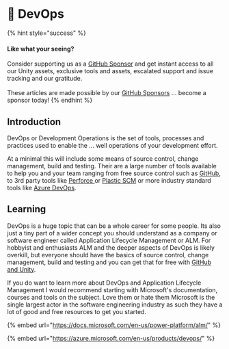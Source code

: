# 🚧 DevOps

{% hint style="success" %}
#### Like what your seeing?

Consider supporting us as a [GitHub Sponsor](../../../../) and get instant access to all our Unity assets, exclusive tools and assets, escalated support and issue tracking and our gratitude.\
\
These articles are made possible by our [GitHub Sponsors](https://github.com/sponsors/heathen-engineering) ... become a sponsor today!
{% endhint %}

## Introduction

DevOps or Development Operations is the set of tools, processes and practices used to enable the ... well operations of your development effort.&#x20;

At a minimal this will include some means of source control, change management, build and testing. Their are a large number of tools available to help you and your team ranging from free source control such as [GitHub](git-control-and-unity.md), to 3rd party tools like [Perforce ](https://www.perforce.com/)or [Plastic SCM](https://www.plasticscm.com/) or more industry standard tools like [Azure DevOps](https://azure.microsoft.com/en-us/products/devops/).

## Learning

DevOps is a huge topic that can be a whole career for some people. Its also just a tiny part of a wider concept you should understand as a company or software engineer called Application Lifecycle Management or ALM. For hobbyist and enthusiasts ALM and the deeper aspects of DevOps is likely overkill, but everyone should have the basics of source control, change management, build and testing and you can get that for free with [GitHub and Unity](git-control-and-unity.md).

If you do want to learn more about DevOps and Application Lifecycle Management I would recommend starting with Microsoft's documentation, courses and tools on the subject. Love them or hate them Microsoft is the single largest actor in the software engineering industry as such they have a lot of good and free resources to get you started.

{% embed url="https://docs.microsoft.com/en-us/power-platform/alm/" %}

{% embed url="https://azure.microsoft.com/en-us/products/devops/" %}
